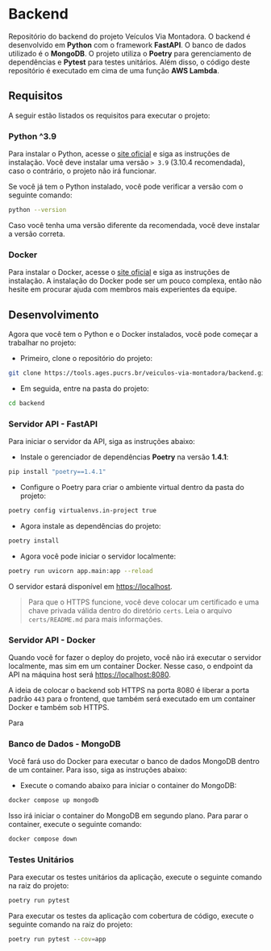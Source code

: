# Backend

Repositório do backend do projeto Veículos Via Montadora. O backend é desenvolvido em **Python** com o framework **FastAPI**. O banco de dados utilizado é o **MongoDB**. O projeto utiliza o **Poetry** para gerenciamento de dependências e **Pytest** para testes unitários. Além disso, o código deste repositório é executado em cima de uma função **AWS Lambda**.

## Requisitos

A seguir estão listados os requisitos para executar o projeto:

### Python ^3.9

Para instalar o Python, acesse o [site oficial](https://www.python.org/downloads/) e siga as instruções de instalação. Você deve instalar uma versão `> 3.9` (3.10.4 recomendada), caso o contrário, o projeto não irá funcionar.

Se você já tem o Python instalado, você pode verificar a versão com o seguinte comando:

```sh
python --version
```

Caso você tenha uma versão diferente da recomendada, você deve instalar a versão correta.

### Docker

Para instalar o Docker, acesse o [site oficial](https://docs.docker.com/get-docker/) e siga as instruções de instalação. A instalação do Docker pode ser um pouco complexa, então não hesite em procurar ajuda com membros mais experientes da equipe.

## Desenvolvimento

Agora que você tem o Python e o Docker instalados, você pode começar a trabalhar no projeto:

- Primeiro, clone o repositório do projeto:

```sh
git clone https://tools.ages.pucrs.br/veiculos-via-montadora/backend.git
```

- Em seguida, entre na pasta do projeto:

```sh
cd backend
```

### Servidor API - FastAPI

Para iniciar o servidor da API, siga as instruções abaixo:

- Instale o gerenciador de dependências **Poetry** na versão **1.4.1**:

```sh
pip install "poetry==1.4.1"
```

- Configure o Poetry para criar o ambiente virtual dentro da pasta do projeto:

```sh
poetry config virtualenvs.in-project true
```

- Agora instale as dependências do projeto:

```sh
poetry install
```

- Agora você pode iniciar o servidor localmente:

```sh
poetry run uvicorn app.main:app --reload
```

O servidor estará disponível em [https://localhost](https://localhost).

> Para que o HTTPS funcione, você deve colocar um certificado e uma chave privada válida dentro do diretório `certs`. Leia o arquivo `certs/README.md` para mais informações.

### Servidor API - Docker

Quando você for fazer o deploy do projeto, você não irá executar o servidor localmente, mas sim em um container Docker. Nesse caso, o endpoint da API na máquina host será [https://localhost:8080](http://localhost:8080).

A ideia de colocar o backend sob HTTPS na porta 8080 é liberar a porta padrão `443` para o frontend, que também será executado em um container Docker e também sob HTTPS.

Para

### Banco de Dados - MongoDB

Você fará uso do Docker para executar o banco de dados MongoDB dentro de um container. Para isso, siga as instruções abaixo:

- Execute o comando abaixo para iniciar o container do MongoDB:

```sh
docker compose up mongodb
```

Isso irá iniciar o container do MongoDB em segundo plano. Para parar o container, execute o seguinte comando:

```sh
docker compose down
```

### Testes Unitários

Para executar os testes unitários da aplicação, execute o seguinte comando na raiz do projeto:

```sh
poetry run pytest
```

Para executar os testes da aplicação com cobertura de código, execute o seguinte comando na raiz do projeto:

```sh
poetry run pytest --cov=app
```
